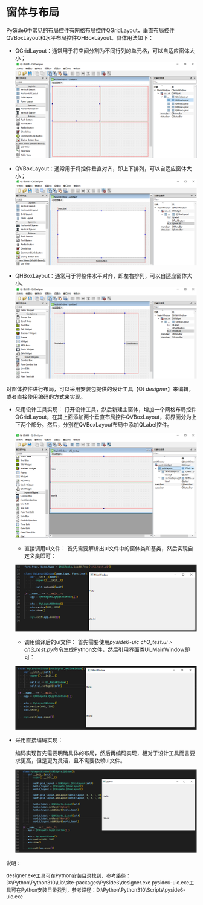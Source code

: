# 窗体与布局

PySide6中常见的布局控件有网格布局控件QGridLayout，垂直布局控件QVBoxLayout和水平布局控件QHBoxLayout。具体用法如下：

* QGridLayout：通常用于将空间分割为不同行列的单元格，可以自适应窗体大小；
  ![1685529098347](image/Chapter3/1685529098347.png)

* QVBoxLayout：通常用于将控件垂直对齐，即上下排列，可以自适应窗体大小；
  ![1685529242881](image/Chapter3/1685529242881.png)
  
* QHBoxLayout：通常用于将控件水平对齐，即左右排列，可以自适应窗体大小。
  ![1685529184362](image/Chapter3/1685529184362.png)

对窗体控件进行布局，可以采用安装包提供的设计工具【Qt *designer*】来编辑，或者直接使用编码的方式来实现。

* 采用设计工具实现：
  打开设计工具，然后新建主窗体，增加一个网格布局控件QGridLayout，在其上面添加两个垂直布局控件QVBoxLayout，将界面分为上下两个部分。然后，分别在QVBoxLayout布局中添加QLabel控件。

  ![1685523655097](image/Chapter3/1685523655097.png)

  * 直接调用ui文件：
    首先需要解析出ui文件中的窗体类和基类，然后实现自定义类即可：

  ![1685526133041](image/Chapter3/1685526133041.png)

  * 调用编译后的ui文件：
    首先需要使用*pyside6-uic ch3_test.ui > ch3_test.py*命令生成Python文件，然后引用界面类Ui_MainWindow即可：

  ![1685526453408](image/Chapter3/1685526453408.png)
* 采用直接编码实现：

  编码实现首先需要明确具体的布局，然后再编码实现，相对于设计工具而言要求更高，但是更为灵活，且不需要依赖ui文件。

  ![1685528256374](image/Chapter3/1685528256374.png)

<font size=2>
说明：

designer.exe工具可在Python安装目录找到，参考路径：D:\Python\Python310\Lib\site-packages\PySide6\designer.exe
pyside6-uic.exe工具可在Python安装目录找到，参考路径：D:\Python\Python310\Scripts\pyside6-uic.exe
</font>